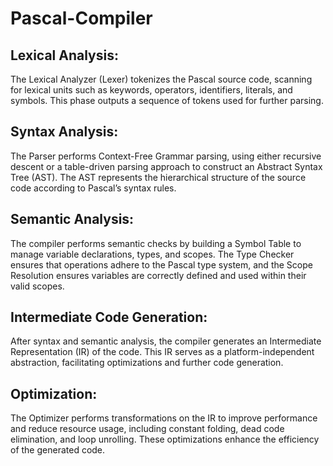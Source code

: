 # Pascal-Compiler

## Lexical Analysis: 
The Lexical Analyzer (Lexer) tokenizes the Pascal source code, scanning for lexical units such as keywords, operators, identifiers, literals, and symbols. This phase outputs a sequence of tokens used for further parsing.

## Syntax Analysis: 
The Parser performs Context-Free Grammar parsing, using either recursive descent or a table-driven parsing approach to construct an Abstract Syntax Tree (AST). The AST represents the hierarchical structure of the source code according to Pascal’s syntax rules.

## Semantic Analysis: 
The compiler performs semantic checks by building a Symbol Table to manage variable declarations, types, and scopes. The Type Checker ensures that operations adhere to the Pascal type system, and the Scope Resolution ensures variables are correctly defined and used within their valid scopes.

## Intermediate Code Generation: 
After syntax and semantic analysis, the compiler generates an Intermediate Representation (IR) of the code. This IR serves as a platform-independent abstraction, facilitating optimizations and further code generation.

## Optimization: 
The Optimizer performs transformations on the IR to improve performance and reduce resource usage, including constant folding, dead code elimination, and loop unrolling. These optimizations enhance the efficiency of the generated code.
